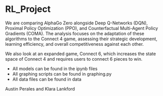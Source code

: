 # RL_Project
We are comparing AlphaGo Zero alongside Deep Q-Networks (DQN), Proximal Policy Optimization (PPO), and Counterfactual Multi-Agent Policy Gradients (COMA). The analysis focuses on the adaptation of these algorithms to the Connect 4 game, assessing their strategic development, learning efficiency, and overall competitiveness against each other.

We also look at an expanded game, Connect 6, which increases the state space of Connect 4 and requires users to connect 6 pieces to win. 

* All models can be found in the ipynb files
* All graphing scripts can be found in graphing.py
* All data files can be found in data

Austin Perales and Klara Lankford
